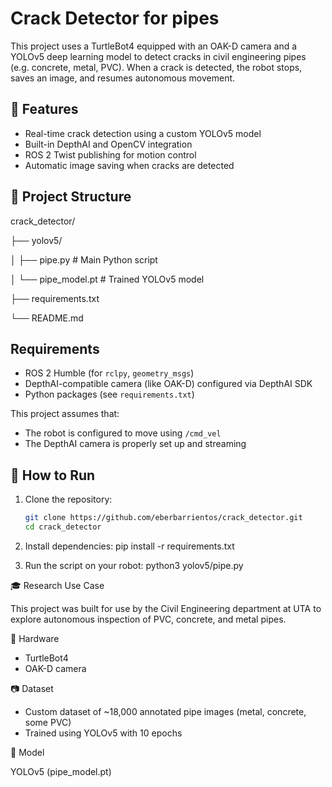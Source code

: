 # Crack Detector for pipes

This project uses a TurtleBot4 equipped with an OAK-D camera and a YOLOv5 deep learning model to detect cracks in civil engineering pipes (e.g. concrete, metal, PVC). When a crack is detected, the robot stops, saves an image, and resumes autonomous movement.

## 🔧 Features
- Real-time crack detection using a custom YOLOv5 model
- Built-in DepthAI and OpenCV integration
- ROS 2 Twist publishing for motion control
- Automatic image saving when cracks are detected

## 📁 Project Structure

crack_detector/

├── yolov5/

│    ├── pipe.py # Main Python script

│    └── pipe_model.pt # Trained YOLOv5 model

├── requirements.txt

└── README.md

## Requirements

- ROS 2 Humble (for `rclpy`, `geometry_msgs`)
- DepthAI-compatible camera (like OAK-D) configured via DepthAI SDK
- Python packages (see `requirements.txt`)

This project assumes that:
- The robot is configured to move using `/cmd_vel`
- The DepthAI camera is properly set up and streaming

## 🚀 How to Run

1. Clone the repository:
   ```bash
   git clone https://github.com/eberbarrientos/crack_detector.git
   cd crack_detector

2. Install dependencies:
    pip install -r requirements.txt

3. Run the script on your robot:
    python3 yolov5/pipe.py

🎓 Research Use Case

This project was built for use by the Civil Engineering department at UTA to explore autonomous inspection of PVC, concrete, and metal pipes.

🤖 Hardware

- TurtleBot4
- OAK-D camera

📷 Dataset

- Custom dataset of ~18,000 annotated pipe images (metal, concrete, some PVC)
- Trained using YOLOv5 with 10 epochs

🧠 Model

YOLOv5 (pipe_model.pt)
